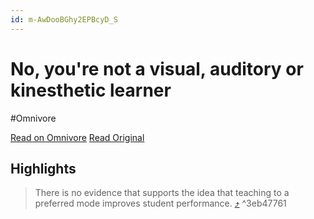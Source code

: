 ```yaml
---
id: m-AwDooBGhy2EPBcyD_S
---
```


# No, you're not a visual, auditory or kinesthetic learner
#Omnivore

[Read on Omnivore](https://omnivore.app/me/no-you-re-not-a-visual-auditory-or-kinesthetic-learner-18a0e30c83c)
[Read Original](https://omnivore.app/no_url?q=69140cbf-54d2-4c95-91e4-f1be48d233d3)

## Highlights

> There is no evidence that supports the idea that teaching to a preferred mode improves student performance. [⤴️](https://omnivore.app/me/no-you-re-not-a-visual-auditory-or-kinesthetic-learner-18a0e30c83c#3eb47761-1480-4dd1-8ffa-f29bd4aec911)  ^3eb47761

